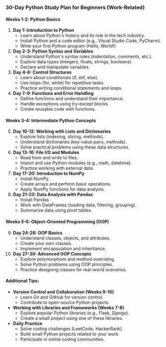 
### **30-Day Python Study Plan for Beginners (Work-Related)**

#### **Weeks 1-2: Python Basics**
1. **Day 1: Introduction to Python**
    - Learn about Python's history and its role in the tech industry.
    - Install Python and a code editor (e.g., Visual Studio Code, PyCharm).
    - Write your first Python program (Hello, World!).
2. **Day 2-3: Python Syntax and Variables**
    - Understand Python's syntax rules (indentation, comments, etc.).
    - Explore data types (integers, floats, strings, booleans).
    - Declare and manipulate variables.
3. **Day 4-6: Control Structures**
    - Learn about conditionals (if, elif, else).
    - Use loops (for, while) for repetitive tasks.
    - Practice writing conditional statements and loops.
4. **Day 7-9: Functions and Error Handling**
    - Define functions and understand their importance.
    - Handle exceptions using try-except blocks.
    - Create reusable code with functions.

#### **Weeks 3-4: Intermediate Python Concepts**
5. **Day 10-12: Working with Lists and Dictionaries**
    - Explore lists (indexing, slicing, methods).
    - Understand dictionaries (key-value pairs, methods).
    - Solve practical problems using these data structures.
6. **Day 13-16: File I/O and Modules**
    - Read from and write to files.
    - Import and use Python modules (e.g., math, datetime).
    - Practice working with external data.
7. **Day 17-20: Introduction to NumPy**
    - Install NumPy.
    - Create arrays and perform basic operations.
    - Apply NumPy functions for data analysis.
8. **Day 21-23: Data Analysis with Pandas**
    - Install Pandas.
    - Work with DataFrames (loading data, filtering, grouping).
    - Summarize data using pivot tables.

#### **Weeks 5-6: Object-Oriented Programming (OOP)**
9. **Day 24-26: OOP Basics**
    - Understand classes, objects, and attributes.
    - Create your own classes.
    - Implement encapsulation and inheritance.
10. **Day 27-30: Advanced OOP Concepts**
    - Explore polymorphism and method overriding.
    - Solve Python problems using OOP principles.
    - Practice designing classes for real-world scenarios.

#### **Additional Tips:**
- **Version Control and Collaboration (Weeks 9-10)**
    - Learn Git and GitHub for version control.
    - Contribute to open-source Python projects.
- **Working with Libraries and Frameworks (Weeks 7-8)**
    - Explore popular Python libraries (e.g., Flask, Django).
    - Create a small project using one of these libraries.
- **Daily Practice**
    - Solve coding challenges (LeetCode, HackerRank).
    - Build small Python projects related to your work.
    - Participate in online coding communities.

